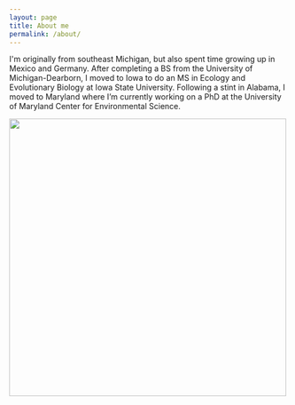 ```yaml
---
layout: page
title: About me
permalink: /about/
---
```


I'm originally from southeast Michigan, but also spent time growing up in Mexico and Germany. After completing a BS from the University of Michigan-Dearborn, I moved to Iowa to do an MS in Ecology and Evolutionary Biology at Iowa State University. Following a stint in Alabama, I moved to Maryland where I’m currently working on a PhD at the University of Maryland Center for Environmental Science.


<img src="https://agougher.github.io/images/warmingstripes.png" width="500">

